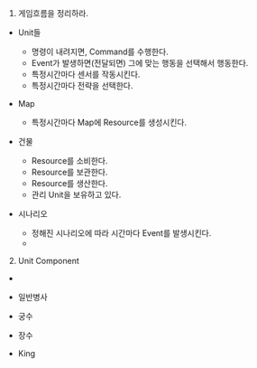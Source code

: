 1. 게임흐름을 정리하라.
  
  - Unit들
      - 명령이 내려지면, Command를 수행한다.
      - Event가 발생하면(전달되면) 그에 맞는 행동을 선택해서 행동한다.
      - 특정시간마다 센서를 작동시킨다.
      - 특정시간마다 전략을 선택한다.

  - Map
      - 특정시간마다 Map에 Resource를 생성시킨다.
   
  - 건물
      - Resource를 소비한다.
      - Resource를 보관한다.
      - Resource를 생산한다.
      - 관리 Unit을 보유하고 있다.

  - 시나리오
      - 정해진 시나리오에 따라 시간마다 Event를 발생시킨다.
      -  



2. Unit Component
  - 
- 일반병사

- 궁수

- 장수

- King


